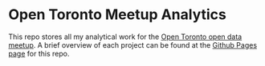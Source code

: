 <h1>Open Toronto Meetup Analytics</h1>

This repo stores all my analytical work for the [Open Toronto open data meetup](https://www.meetup.com/opentoronto/).  A brief overview of each project can be found at the [Github Pages page](https://cczhu.github.io/OpenDataToronto/) for this repo.
